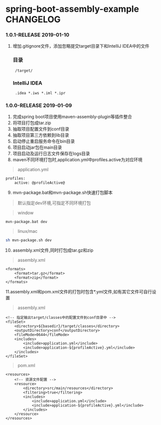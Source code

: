 # spring-boot-assembly-example CHANGELOG

### 1.0.1-RELEASE 2019-01-10
1. 增加.gitignore文件，添加忽略提交target目录下和IntelliJ IDEA中的文件
    ### 目录 ###
        /target/

    ### IntelliJ IDEA ###
        .idea *.iws *.iml *.ipr

### 1.0.0-RELEASE  2019-01-09
1. 完成spring boot项目使用maven-assembly-plugin等插件整合
2. 将项目打包成tar.zip
3. 抽取项目配置文件到conf目录
4. 抽取项目第三方依赖到lib目录
5. 启动停止重启服务命令在bin目录
6. 项目启动jar包在main目录
7. 项目启动及运行日志文件保存在logs目录
8. maven不同环境打包时,application.yml中profiles.active为对应环境
> application.yml
```
profiles:
    active: @profileActive@
```
9. mvn-package.bat和mvn-package.sh快速打包脚本
> 默认指定dev环境,可指定不同环境打包

> window
```bash
mvn-package.bat dev
```

> linux/mac
```bash
sh mvn-package.sh dev
```
10. assembly.xml文件,同时打包成tar.gz和zip
> assembly.xml

    <formats>
        <format>tar.gz</format>
        <format>zip</format>
    </formats>
11.assembly.xml和pom.xml文件的打包时包含*.yml文件,如有其它文件可自行设置
> assembly.xml

    <!-- 指定输出target/classes中的配置文件到conf目录中 -->
    <fileSet>
        <directory>${basedir}/target/classes</directory>
        <outputDirectory>conf</outputDirectory>
        <fileMode>0644</fileMode>
        <includes>
            <include>application.yml</include>
            <include>application-${profileActive}.yml</include>
        </includes>
    </fileSet>


> pom.xml

    <resources>
        <!-- 资源文件配置 -->
        <resource>
            <directory>src/main/resources</directory>
            <filtering>true</filtering>
            <includes>
                <include>application.yml</include>
                <include>application-${profileActive}.yml</include>
            </includes>
        </resource>
    </resources>